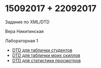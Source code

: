 # 15092017 + 22092017
Задание по XML/DTD

Вера Никитинская

Лабораторная 1

- [DTD для таблички студентов](part1)
- [DTD для таблички моих скиллов](part2)
- [DTD для статистики просмотров](part3)